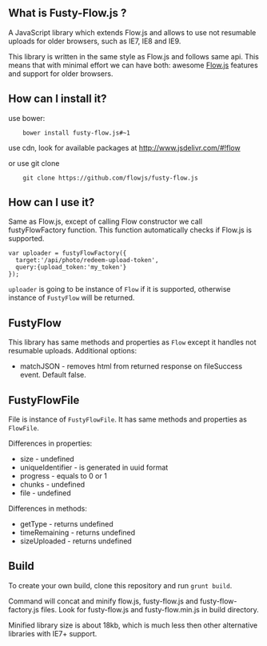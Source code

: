 ## What is Fusty-Flow.js ?

A JavaScript library which extends Flow.js and allows to use not resumable uploads for older browsers, such as IE7, IE8 and IE9.

This library is written in the same style as Flow.js and follows same api. This means that with
minimal effort we can have both: awesome [Flow.js](https://github.com/flowjs/flow.js) features and support for older browsers.


## How can I install it?
use bower:

        bower install fusty-flow.js#~1
use cdn, look for available packages at http://www.jsdelivr.com/#!flow
        
or use git clone

        git clone https://github.com/flowjs/fusty-flow.js

## How can I use it?

Same as Flow.js, except of calling Flow constructor we call fustyFlowFactory function.
This function automatically checks if Flow.js is supported.

    var uploader = fustyFlowFactory({
      target:'/api/photo/redeem-upload-token', 
      query:{upload_token:'my_token'}
    });
    
`uploader` is going to be instance of `Flow` if it is supported, otherwise instance of `FustyFlow` will be returned.

## FustyFlow

This library has same methods and properties as `Flow` except it handles not resumable uploads.
Additional options:
 * matchJSON - removes html from returned response on fileSuccess event. Default false.

## FustyFlowFile

File is instance of `FustyFlowFile`. It has same methods and properties as `FlowFile`.

Differences in properties:
 * size - undefined
 * uniqueIdentifier - is generated in uuid format
 * progress - equals to 0 or 1
 * chunks - undefined
 * file - undefined

Differences in methods:
 * getType - returns undefined
 * timeRemaining - returns undefined
 * sizeUploaded - returns undefined

## Build

To create your own build, clone this repository and run `grunt build`.

Command will concat and minify flow.js, fusty-flow.js and fusty-flow-factory.js files. Look for fusty-flow.js and fusty-flow.min.js in build directory.

Minified library size is about 18kb, which is much less then other alternative libraries with IE7+ support. 
